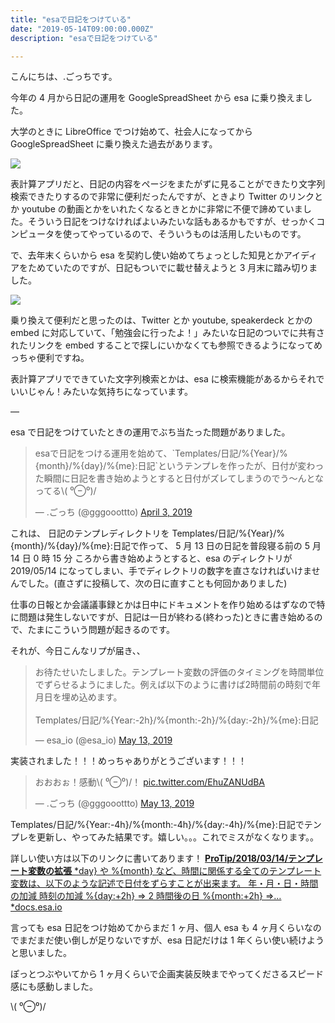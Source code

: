 ```yaml
---
title: "esaで日記をつけている"
date: "2019-05-14T09:00:00.000Z"
description: "esaで日記をつけている"

---
```


こんにちは、.ごっちです。

今年の 4 月から日記の運用を GoogleSpreadSheet から esa に乗り換えました。

大学のときに LibreOffice でつけ始めて、社会人になってから GoogleSpreadSheet に乗り換えた過去があります。

![](https://cdn-images-1.medium.com/max/2000/1*_de_f5bBGBwwIWRD2hP4IQ.png)

表計算アプリだと、日記の内容をページをまたがずに見ることができたり文字列検索できたりするので非常に便利だったんですが、ときより Twitter のリンクとか youtube の動画とかをいれたくなるときとかに非常に不便で諦めていました。そういう日記をつけなければよいみたいな話もあるかもですが、せっかくコンピュータを使ってやっているので、そういうものは活用したいものです。

で、去年末くらいから esa を契約し使い始めてちょっとした知見とかアイディアをためていたのですが、日記もついでに載せ替えようと 3 月末に踏み切りました。

![](https://cdn-images-1.medium.com/max/2000/1*8elF5C4ancw-fL-pJtJwLg.png)

乗り換えて便利だと思ったのは、Twitter とか youtube, speakerdeck とかの embed に対応していて、「勉強会に行ったよ！」みたいな日記のついでに共有されたリンクを embed することで探しにいかなくても参照できるようになってめっちゃ便利ですね。

表計算アプリでできていた文字列検索とかは、esa に検索機能があるからそれでいいじゃん！みたいな気持ちになっています。

—

esa で日記をつけていたときの運用でぶち当たった問題がありました。

<blockquote class="twitter-tweet"><p lang="ja" dir="ltr">esaで日記をつける運用を始めて、`Templates/日記/%{Year}/%{month}/%{day}/%{me}:日記`というテンプレを作ったが、日付が変わった瞬間に日記を書き始めようとすると日付がズレてしまうのでう〜んとなってる\( ⁰⊖⁰)/</p>&mdash; .ごっち (@gggooottto) <a href="https://twitter.com/gggooottto/status/1113286862649454592?ref_src=twsrc%5Etfw">April 3, 2019</a></blockquote>

これは、 日記のテンプレディレクトリを Templates/日記/%{Year}/%{month}/%{day}/%{me}:日記で作って、 5 月 13 日の日記を普段寝る前の 5 月 14 日 0 時 15 分 ころから書き始めようとすると、esa のディレクトリが 2019/05/14 になってしまい、手でディレクトリの数字を直さなければいけませんでした。(直さずに投稿して、次の日に直すことも何回かありました)

仕事の日報とか会議議事録とかは日中にドキュメントを作り始めるはずなので特に問題は発生しないですが、日記は一日が終わる(終わった)ときに書き始めるので、たまにこういう問題が起きるのです。

それが、今日こんなリプが届き、、

<blockquote class="twitter-tweet"><p lang="ja" dir="ltr">お待たせいたしました。テンプレート変数の評価のタイミングを時間単位でずらせるようにました。例えば以下のように書けば2時間前の時刻で年月日を埋め込めます。<br><br>Templates/日記/%{Year:-2h}/%{month:-2h}/%{day:-2h}/%{me}:日記</p>&mdash; esa_io (@esa_io) <a href="https://twitter.com/esa_io/status/1127897412201107456?ref_src=twsrc%5Etfw">May 13, 2019</a></blockquote>

実装されました！！！めっちゃありがとうございます！！！

<blockquote class="twitter-tweet"><p lang="ja" dir="ltr">おおおぉ！感動\( ⁰⊖⁰)/！ <a href="https://t.co/EhuZANUdBA">pic.twitter.com/EhuZANUdBA</a></p>&mdash; .ごっち (@gggooottto) <a href="https://twitter.com/gggooottto/status/1127953833705873409?ref_src=twsrc%5Etfw">May 13, 2019</a></blockquote>

Templates/日記/%{Year:-4h}/%{month:-4h}/%{day:-4h}/%{me}:日記でテンプレを更新し、やってみた結果です。嬉しい。。。これでミスがなくなります。。

詳しい使い方は以下のリンクに書いてあります！
[**ProTip/2018/03/14/テンプレート変数の拡張** *day} や %{month} など、時間に関係する全てのテンプレート変数は、以下のような記述で日付をずらすことが出来ます。 年・月・日・時間の加減 時刻の加減 %{day:+2h} => 2 時間後の日 %{month:+2h} =>…*docs.esa.io](https://docs.esa.io/posts/254)

言っても esa 日記をつけ始めてからまだ 1 ヶ月、個人 esa も 4 ヶ月くらいなのでまだまだ使い倒しが足りないですが、esa 日記だけは 1 年くらい使い続けようと思いました。

ぽっとつぶやいてから 1 ヶ月くらいで企画実装反映までやってくださるスピード感にも感動しました。

\\( ⁰⊖⁰)/
